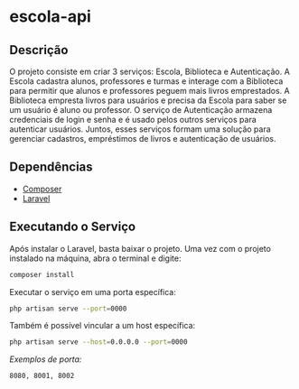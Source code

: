 # escola-api

## Descrição
O projeto consiste em criar 3 serviços: Escola, Biblioteca e Autenticação. A Escola cadastra alunos, professores e turmas e interage com a Biblioteca para permitir que alunos e professores peguem mais livros emprestados. A Biblioteca empresta livros para usuários e precisa da Escola para saber se um usuário é aluno ou professor. O serviço de Autenticação armazena credenciais de login e senha e é usado pelos outros serviços para autenticar usuários. Juntos, esses serviços formam uma solução para gerenciar cadastros, empréstimos de livros e autenticação de usuários.

## Dependências
- [Composer](https://getcomposer.org/)
- [Laravel](https://laravel.com/)

## Executando o Serviço
Após instalar o Laravel, basta baixar o projeto. Uma vez com o projeto instalado na máquina, abra o terminal e digite:
```sh
composer install
```

Executar o serviço em uma porta específica:
```sh
php artisan serve --port=0000
```

Também é possível vincular a um host específica:
```sh
php artisan serve --host=0.0.0.0 --port=0000
```

*Exemplos de porta:*
```sh
8080, 8001, 8002
```
